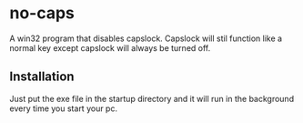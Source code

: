 # no-caps
A win32 program that disables capslock. Capslock will stil function like a normal key except capslock will always be turned off.

## Installation
Just put the exe file in the startup directory and it will run in the background every time you start your pc.
